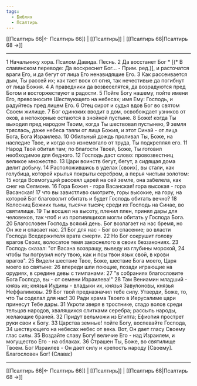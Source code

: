 ```yaml
---
tags:
  - Библия
  - Псалтирь
---
```

[[Псалтирь 66|← Псалтирь 66]] | [[Псалтирь]] | [[Псалтирь 68|Псалтирь 68 →]]

---
1 Начальнику хора. Псалом Давида. Песнь.
2 Да восстанет Бог * [(* В славянском переводе: Да воскреснет Бог... - Прим. ред.)], и расточатся враги Его, и да бегут от лица Его ненавидящие Его.
3 Как рассеивается дым, Ты рассей их; как тает воск от огня, так нечестивые да погибнут от лица Божия.
4 А праведники да возвеселятся, да возрадуются пред Богом и восторжествуют в радости.
5 Пойте Богу нашему, пойте имени Его, превозносите Шествующего на небесах; имя Ему: Господь, и радуйтесь пред лицем Его.
6 Отец сирот и судья вдов Бог во святом Своем жилище.
7 Бог одиноких вводит в дом, освобождает узников от оков, а непокорные остаются в знойной пустыне.
8 Боже! когда Ты выходил пред народом Твоим, когда Ты шествовал пустынею,
9 земля тряслась, даже небеса таяли от лица Божия, и этот Синай - от лица Бога, Бога Израилева.
10 Обильный дождь проливал Ты, Боже, на наследие Твое, и когда оно изнемогало от труда, Ты подкреплял его.
11 Народ Твой обитал там; по благости Твоей, Боже, Ты готовил необходимое для бедного.
12 Господь даст слово: провозвестниц великое множество.
13 Цари воинств бегут, бегут, а сидящая дома делит добычу.
14 Расположившись в уделах [своих], вы стали, как голубица, которой крылья покрыты серебром, а перья чистым золотом:
15 когда Всемогущий рассеял царей на сей земле, она забелела, как снег на Селмоне.
16 Гора Божия - гора Васанская! гора высокая - гора Васанская!
17 что вы завистливо смотрите, горы высокие, на гору, на которой Бог благоволит обитать и будет Господь обитать вечно?
18 Колесниц Божиих тьмы, тысячи тысяч; среди их Господь на Синае, во святилище.
19 Ты восшел на высоту, пленил плен, принял дары для человеков, так чтоб и из противящихся могли обитать у Господа Бога.
20 Благословен Господь всякий день. Бог возлагает на нас бремя, но Он же и спасает нас.
21 Бог для нас - Бог во спасение; во власти Господа Вседержителя врата смерти.
22 Но Бог сокрушит голову врагов Своих, волосатое темя закоснелого в своих беззакониях.
23 Господь сказал: "от Васана возвращу, выведу из глубины морской,
24 чтобы ты погрузил ногу твою, как и псы твои язык свой, в крови врагов".
25 Видели шествие Твое, Боже, шествие Бога моего, Царя моего во святыне:
26 впереди шли поющие, позади играющие на орудиях, в средине девы с тимпанами:
27 "в собраниях благословите Бога Господа, вы - от семени Израилева!"
28 Там Вениамин младший - князь их; князья Иудины - владыки их, князья Завулоновы, князья Неффалимовы.
29 Бог твой предназначил тебе силу. Утверди, Боже, то, что Ты соделал для нас!
30 Ради храма Твоего в Иерусалиме цари принесут Тебе дары.
31 Укроти зверя в тростнике, стадо волов среди тельцов народов, хвалящихся слитками серебра; рассыпь народы, желающие браней.
32 Придут вельможи из Египта; Ефиопия прострет руки свои к Богу.
33 Царства земные! пойте Богу, воспевайте Господа,
34 шествующего на небесах небес от века. Вот, Он дает гласу Своему глас силы.
35 Воздайте славу Богу! величие Его - над Израилем, и могущество Его - на облаках.
36 Страшен Ты, Боже, во святилище Твоем. Бог Израилев - Он дает силу и крепость народу [Своему]. Благословен Бог! {Слава:}

---
[[Псалтирь 66|← Псалтирь 66]] | [[Псалтирь]] | [[Псалтирь 68|Псалтирь 68 →]]